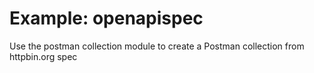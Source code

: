 # Example: openapispec
Use the postman collection module to create a Postman collection from httpbin.org spec
